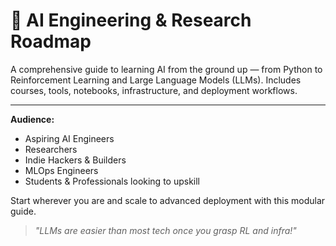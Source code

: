 # 🧠 AI Engineering & Research Roadmap

A comprehensive guide to learning AI from the ground up — from Python to Reinforcement Learning and Large Language Models (LLMs). Includes courses, tools, notebooks, infrastructure, and deployment workflows.

---

**Audience:**  
- Aspiring AI Engineers  
- Researchers  
- Indie Hackers & Builders  
- MLOps Engineers  
- Students & Professionals looking to upskill

Start wherever you are and scale to advanced deployment with this modular guide.

> *"LLMs are easier than most tech once you grasp RL and infra!"*


